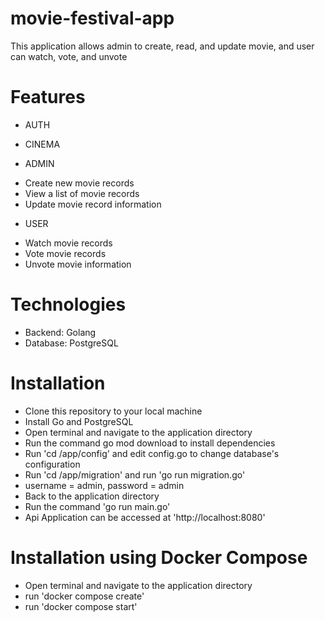 # movie-festival-app
This application allows admin to create, read, and update movie,
and user can watch, vote, and unvote

# Features
+ AUTH
+ CINEMA

+ ADMIN
- Create new movie records
- View a list of movie records
- Update movie record information

+ USER
- Watch movie records
- Vote movie records
- Unvote movie information

# Technologies
- Backend: Golang
- Database: PostgreSQL

# Installation
- Clone this repository to your local machine
- Install Go and PostgreSQL
- Open terminal and navigate to the application directory
- Run the command go mod download to install dependencies
- Run 'cd /app/config' and edit config.go to change database's configuration 
- Run 'cd /app/migration' and run 'go run migration.go'
- username = admin, password = admin 
- Back to the application directory 
- Run the command 'go run main.go'
- Api Application can be accessed at 'http://localhost:8080'

# Installation using Docker Compose
- Open terminal and navigate to the application directory
- run 'docker compose create'
- run 'docker compose start'

